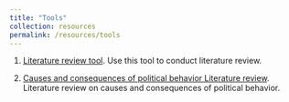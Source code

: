 ```yaml
---
title: "Tools"
collection: resources 
permalink: /resources/tools
---
```


1. [Literature review tool](https://github.com/vardanbarsegyan/vardanbarsegyan.github.io/raw/master/files/lit_rew_tool_220522.xlsx). Use this tool to conduct literature review. 

1. [Causes and consequences of political behavior Literature review](https://github.com/vardanbarsegyan/vardanbarsegyan.github.io/raw/master/files/lr_polbeh_220522.xlsx). Literature review on causes and consequences of political behavior. 

